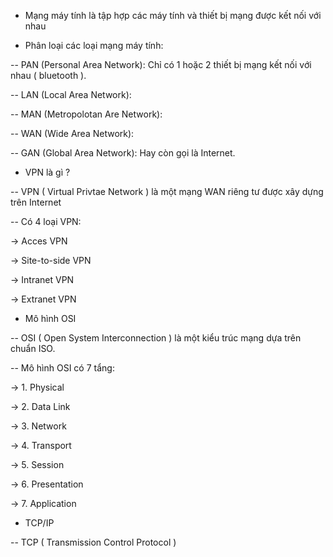 - Mạng máy tính là tập hợp các máy tính và thiết bị mạng được kết nối với nhau

- Phân loại các loại mạng máy tính:

-- PAN (Personal Area Network): Chỉ có 1 hoặc 2 thiết bị mạng kết nối với nhau ( bluetooth ).

-- LAN (Local Area Network):

-- MAN (Metropolotan Are Network):

-- WAN (Wide Area Network):

-- GAN (Global Area Network): Hay còn gọi là Internet.

- VPN là gì ?

-- VPN ( Virtual Privtae Network ) là một mạng WAN riêng tư được xây dựng trên Internet

-- Có 4 loại VPN:

-> Acces VPN

-> Site-to-side VPN

-> Intranet VPN

-> Extranet VPN

- Mô hình OSI

-- OSI ( Open System Interconnection ) là một kiểu trúc mạng dựa trên chuẩn ISO.

-- Mô hình OSI có 7 tẩng:

-> 1. Physical

-> 2. Data Link

-> 3. Network

-> 4. Transport

-> 5. Session

-> 6. Presentation

-> 7. Application

- TCP/IP

-- TCP ( Transmission Control Protocol )
